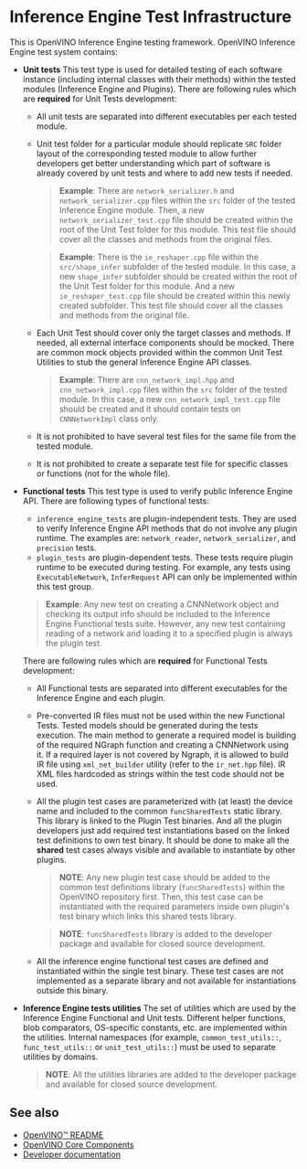 # Inference Engine Test Infrastructure

This is OpenVINO Inference Engine testing framework. OpenVINO Inference Engine test system contains:
* **Unit tests**
  This test type is used for detailed testing of each software instance (including internal classes with their methods)
  within the tested modules (Inference Engine and Plugins). There are following rules which are **required** for Unit
  Tests development:
  * All unit tests are separated into different executables per each tested module.
  * Unit test folder for a particular module should replicate `SRC` folder layout of the corresponding tested module to
    allow further developers get better understanding which part of software is already covered by unit tests and where
    to add new tests if needed.
    > **Example**: There are `network_serializer.h` and `network_serializer.cpp` files within the `src` folder of the
    tested Inference Engine module. Then, a new `network_serializer_test.cpp` file should be created within the root of
    the Unit Test folder for this module. This test file should cover all the classes and methods from the original
    files.

    > **Example**: There is the `ie_reshaper.cpp` file within the `src/shape_infer` subfolder of the tested module. In this case,
    a new `shape_infer` subfolder should be created within the root of the Unit Test folder for this module. And a new
    `ie_reshaper_test.cpp` file should be created within this newly created subfolder. This test file should cover all
    the classes and methods from the original file.

  * Each Unit Test should cover only the target classes and methods. If needed, all external interface components should
    be mocked. There are common mock objects provided within the common Unit Test Utilities to stub the general
    Inference Engine API classes.
    > **Example**: There are `cnn_network_impl.hpp` and `cnn_network_impl.cpp` files within the `src` folder of the tested
    module. In this case, a new `cnn_network_impl_test.cpp` file should be created and it should contain tests on
    `CNNNetworkImpl` class only.

  * It is not prohibited to have several test files for the same file from the tested module.
  * It is not prohibited to create a separate test file for specific classes or functions (not for the whole file).

* **Functional tests**
  This test type is used to verify public Inference Engine API. There are following types of functional tests:
  * `inference_engine_tests` are plugin-independent tests. They are used to verify Inference Engine API methods that do not
    involve any plugin runtime. The examples are: `network_reader`, `network_serializer`, and `precision` tests.
  * `plugin_tests` are plugin-dependent tests. These tests require plugin runtime to be executed during testing. For example,
    any tests using `ExecutableNetwork`, `InferRequest` API can only be implemented within this test group.

  > **Example**: Any new test on creating a CNNNetwork object and checking its output info should be included to
  the Inference Engine Functional tests suite. However, any new test containing reading of a network and loading it to a
  specified plugin is always the plugin test.

  There are following rules which are **required** for Functional Tests development:
  * All Functional tests are separated into different executables for the Inference Engine and each plugin.
  * Pre-converted IR files must not be used within the new Functional Tests. Tested models should be generated during
    the tests execution. The main method to generate a required model is building of the required NGraph function and
    creating a CNNNetwork using it. If a required layer is not covered by Ngraph, it is allowed to build IR file using
    `xml_net_builder` utility (refer to the `ir_net.hpp` file). IR XML files hardcoded as strings within the test
    code should not be used.
  * All the plugin test cases are parameterized with (at least) the device name and included to the common
    `funcSharedTests` static library. This library is linked to the Plugin Test binaries. And all the plugin
    developers just add required test instantiations based on the linked test definitions to own test binary. It should
    be done to make all the **shared** test cases always visible and available to instantiate by other plugins.

    > **NOTE**: Any new plugin test case should be added to the common test definitions library
    (`funcSharedTests`) within the OpenVINO repository first. Then, this test case can be instantiated with the
    required parameters inside own plugin's test binary which links this shared tests library.

    > **NOTE**: `funcSharedTests` library is added to the developer package and available for closed source
    development.
  * All the inference engine functional test cases are defined and instantiated within the single test binary. These
    test cases are not implemented as a separate library and not available for instantiations outside this binary.

* **Inference Engine tests utilities**
  The set of utilities which are used by the Inference Engine Functional and Unit tests. Different helper functions,
  blob comparators, OS-specific constants, etc. are implemented within the utilities.
  Internal namespaces (for example, `common_test_utils::`, `func_test_utils::` or `unit_test_utils::`) must be used to
  separate utilities by domains.

  > **NOTE**: All the utilities libraries are added to the developer package and available for closed source
  development.

## See also

 * [OpenVINO™ README](../../README.md)
 * [OpenVINO Core Components](../README.md)
 * [Developer documentation](../../docs/dev/index.md)
